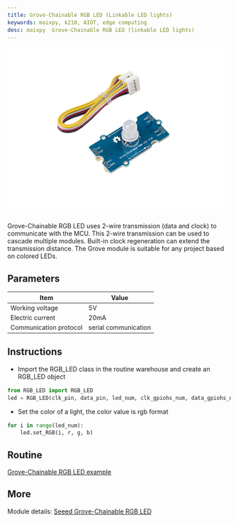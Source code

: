```yaml
---
title: Grove-Chainable RGB LED (Linkable LED lights)
keywords: maixpy, k210, AIOT, edge computing
desc: maixpy  Grove-Chainable RGB LED (linkable LED lights)
---
```



<div class="grove_pic">
<img src="../../../assets/hardware/module_grove/grove_rgb_led.jpg">
</div>

Grove-Chainable RGB LED uses 2-wire transmission (data and clock) to communicate with the MCU. This 2-wire transmission can be used to cascade multiple modules. Built-in clock regeneration can extend the transmission distance. The Grove module is suitable for any project based on colored LEDs.

## Parameters

|Item|Value|
|----|----|
|Working voltage|5V |
|Electric current|20mA|
|Communication protocol|serial communication|


## Instructions

* Import the RGB_LED class in the routine warehouse and create an RGB_LED object

```python
from RGB_LED import RGB_LED
led = RGB_LED(clk_pin, data_pin, led_num, clk_gpiohs_num, data_gpiohs_num, True)
```

* Set the color of a light, the color value is rgb format

```python
for i in range(led_num):
    led.set_RGB(i, r, g, b)
```

## Routine

[Grove-Chainable RGB LED example](https://github.com/sipeed/MaixPy_scripts/tree/master/modules/grove/chainable_RGB_LED)

## More

Module details: [Seeed Grove-Chainable RGB LED](https://wiki.seeedstudio.com/Grove-Chainable_RGB_LED/)
